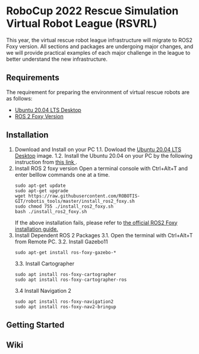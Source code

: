 # RoboCup 2022 Rescue Simulation Virtual Robot League (RSVRL)

This year, the virtual rescue robot league infrastructure will migrate to ROS2 Foxy version. All sections and packages are undergoing major changes, and we will provide practical examples of each major challenge in the league to better understand the new infrastructure.

## Requirements
The requirement for preparing the environment of virtual rescue robots are as follows:
- [Ubuntu 20.04 LTS Desktop](https://releases.ubuntu.com/20.04/)
- [ROS 2 Foxy Version](https://docs.ros.org/en/foxy/index.html)

## Installation
1. Download and Install on your PC
1.1. Dowload the [Ubuntu 20.04 LTS Desktop](https://releases.ubuntu.com/20.04/) image.
1.2. Install the Ubuntu 20.04 on your PC by the following instruction from [ this link ](https://ubuntu.com/tutorials/install-ubuntu-desktop#1-overview).
2. Install ROS 2 foxy version
    Open a terminal console with Ctrl+Alt+T and enter belllow commands one at a time. 
    ```
    sudo apt-get update
    sudo apt-get upgrade
    wget https://raw.githubusercontent.com/ROBOTIS-GIT/robotis_tools/master/install_ros2_foxy.sh
    sudo chmod 755 ./install_ros2_foxy.sh
    bash ./install_ros2_foxy.sh
    ```
    If the above installation fails, please refer to 
    [the official ROS2 Foxy installation guide.](https://index.ros.org/doc/ros2/Installation/Foxy/Linux-Install-Debians/)
3. Install Dependent ROS 2 Packages
3.1. Open the terminal with Ctrl+Alt+T from Remote PC.
3.2. Install Gazebo11
    ```
    sudo apt-get install ros-foxy-gazebo-*
    ```
    3.3. Install Cartographer
    ```
    sudo apt install ros-foxy-cartographer
    sudo apt install ros-foxy-cartographer-ros
    ```
    3.4 Install Navigation 2
    ```
    sudo apt install ros-foxy-navigation2
    sudo apt install ros-foxy-nav2-bringup
    ```

## Getting Started

## Wiki


